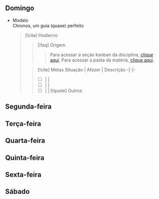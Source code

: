 ## Domingo
- Modelo  
  Chronos, um guia (quase) perfeito
  > [!cite] Hodierno
  >  > [!faq] Origem
  >  >  > Para acessar a seção kanban da disciplina, [clique aqui](). Para acessar a pasta da matéria, [clique aqui]().
  >  
  >  > [!cite] Metas 
  >  >  Situação | Afazer | Descrição
  >  >  -|-|-
  >  >  - [ ] | |
  >  >  - [ ] | |
  >  >  - [ ] | |
  >  > [!quote] Outros
  >  > 

## Segunda-feira

## Terça-feira

## Quarta-feira

## Quinta-feira

## Sexta-feira

## Sábado
